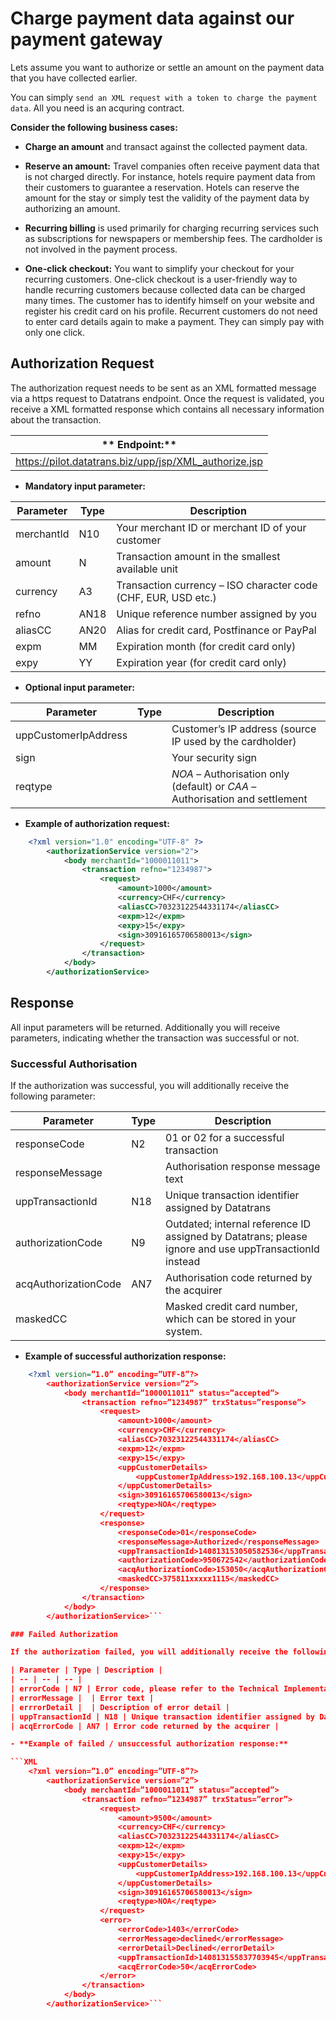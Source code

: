 # Charge payment data against our payment gateway

Lets assume you want to authorize or settle an amount on the payment data that you have collected earlier. 

You can simply ```send an XML request with a token to charge the payment data```. All you need is an acquring contract.

**Consider the following business cases:**

- **Charge an amount** and transact against the collected payment data.

- **Reserve an amount:** Travel companies often receive payment data that is not charged directly. For instance, hotels require payment data from their customers to guarantee a reservation. Hotels can reserve the amount for the stay or simply test the validity of the payment data by authorizing an amount.

- **Recurring billing** is used primarily for charging recurring services such as subscriptions for newspapers or membership fees. The cardholder is not involved in the payment process.

- **One-click checkout:** You want to simplify your checkout for your recurring customers. One-click checkout is a user-friendly way to handle recurring customers because collected data can be charged many times. The customer has to identify himself on your website and register his credit card on his profile.  Recurrent customers do not need to enter card details again to make a payment. They can simply pay with only one click.



## Authorization Request

The authorization request needs to be sent as an XML formatted message via a https request to Datatrans endpoint. Once the request is validated, you receive a XML formatted response which contains all necessary information about the transaction. 

| ** Endpoint:** |
| -- |
| https://pilot.datatrans.biz/upp/jsp/XML_authorize.jsp|

- **Mandatory input parameter:**

| Parameter | Type | Description |
| -- | -- | -- |
| merchantId | N10 | Your merchant ID or merchant ID of your customer |
| amount | N | Transaction amount in the smallest available unit |
| currency | A3 | Transaction currency – ISO character code (CHF, EUR, USD etc.) |
| refno | AN18 | Unique reference number assigned by you|
| aliasCC | AN20 | Alias for credit card, Postfinance or PayPal |
| expm | MM | Expiration month (for credit card only) |
| expy | YY | Expiration year (for credit card only) |


- **Optional input parameter:**

| Parameter | Type | Description |
| -- | -- | -- |
| uppCustomerIpAddress |  | Customer’s IP address (source IP used by the cardholder) |
| sign |  | Your security sign |
| reqtype |  | *NOA* – Authorisation only (default) or *CAA* – Authorisation and settlement |



- **Example of authorization request:**

```XML
    <?xml version="1.0" encoding="UTF-8" ?>
        <authorizationService version="2">
            <body merchantId="1000011011">
                <transaction refno="1234987">
                    <request>
                        <amount>1000</amount>
                        <currency>CHF</currency>
                        <aliasCC>70323122544331174</aliasCC>
                        <expm>12</expm>
                        <expy>15</expy>
                        <sign>30916165706580013</sign>
                    </request>
                </transaction>
            </body>
        </authorizationService>
```

## Response 

All input parameters will be returned. Additionally you will receive parameters, indicating whether the
transaction was successful or not.


### Successful Authorisation

If the authorization was successful, you will additionally receive the following parameter:

| Parameter | Type | Description |
| -- | -- | -- |
| responseCode | N2 | 01 or 02 for a successful transaction |
| responseMessage |  | Authorisation response message text |
| uppTransactionId | N18 | Unique transaction identifier assigned by Datatrans |
| authorizationCode | N9 | Outdated; internal reference ID assigned by Datatrans; please ignore and use uppTransactionId instead |
| acqAuthorizationCode | AN7 | Authorisation code returned by the acquirer |
| maskedCC |  | Masked credit card number, which can be stored in your system. |

- **Example of successful authorization response:**

```XML
    <?xml version=”1.0” encoding=”UTF-8”?>
        <authorizationService version=”2”>
            <body merchantId=”1000011011” status=”accepted”>
                <transaction refno=”1234987” trxStatus=”response”>
                    <request>
                        <amount>1000</amount>
                        <currency>CHF</currency>
                        <aliasCC>70323122544331174</aliasCC>
                        <expm>12</expm>
                        <expy>15</expy>
                        <uppCustomerDetails>
                            <uppCustomerIpAddress>192.168.100.13</uppCustomerIpAddress>
                        </uppCustomerDetails>
                        <sign>30916165706580013</sign>
                        <reqtype>NOA</reqtype>
                    </request>
                    <response>
                        <responseCode>01</responseCode>
                        <responseMessage>Authorized</responseMessage>
                        <uppTransactionId>140813153050582536</uppTransactionId>
                        <authorizationCode>950672542</authorizationCode>
                        <acqAuthorizationCode>153050</acqAuthorizationCode>
                        <maskedCC>375811xxxxx1115</maskedCC>
                    </response>
                </transaction>
            </body>
        </authorizationService>```

### Failed Authorization

If the authorization failed, you will additionally receive the following error parameter:

| Parameter | Type | Description |
| -- | -- | -- |
| errorCode | N7 | Error code, please refer to the Technical Implementation Guide for the response code list |
| errorMessage |  | Error text |
| errrorDetail |  | Description of error detail |
| uppTransactionId | N18 | Unique transaction identifier assigned by Datatrans |
| acqErrorCode | AN7 | Error code returned by the acquirer |

- **Example of failed / unsuccessful authorization response:**

```XML
    <?xml version=”1.0” encoding=”UTF-8”?>
        <authorizationService version=”2”>
            <body merchantId=”1000011011” status=”accepted”>
                <transaction refno=”1234987” trxStatus=”error”>
                    <request>
                        <amount>9500</amount>
                        <currency>CHF</currency>
                        <aliasCC>70323122544331174</aliasCC>
                        <expm>12</expm>
                        <expy>15</expy>
                        <uppCustomerDetails>
                            <uppCustomerIpAddress>192.168.100.13</uppCustomerIpAddress>
                        </uppCustomerDetails>
                        <sign>30916165706580013</sign>
                        <reqtype>NOA</reqtype>
                    </request>
                    <error>
                        <errorCode>1403</errorCode>
                        <errorMessage>declined</errorMessage>
                        <errorDetail>Declined</errorDetail>
                        <uppTransactionId>140813155837703945</uppTransactionId>
                        <acqErrorCode>50</acqErrorCode>
                    </error>
                </transaction>
            </body>
        </authorizationService>```

